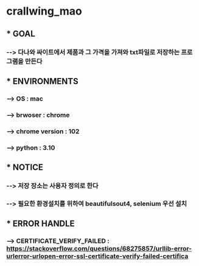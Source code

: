 # crallwing_mao<br/>

## * GOAL
### --> 다나와 싸이트에서 제품과 그 가격을 가져와 txt파일로 저장하는 프로그램을 만든다 <br/>

## * ENVIRONMENTS
### --> OS : mac
### --> brwoser : chrome
### --> chrome version : 102<br/>
### --> python : 3.10

## * NOTICE
### --> 저장 장소는 사용자 정의로 한다
### --> 필요한 환경설치를 위하여 beautifulsout4, selenium 우선 설치<br/>

## * ERROR HANDLE
### -->  CERTIFICATE_VERIFY_FAILED : https://stackoverflow.com/questions/68275857/urllib-error-urlerror-urlopen-error-ssl-certificate-verify-failed-certifica